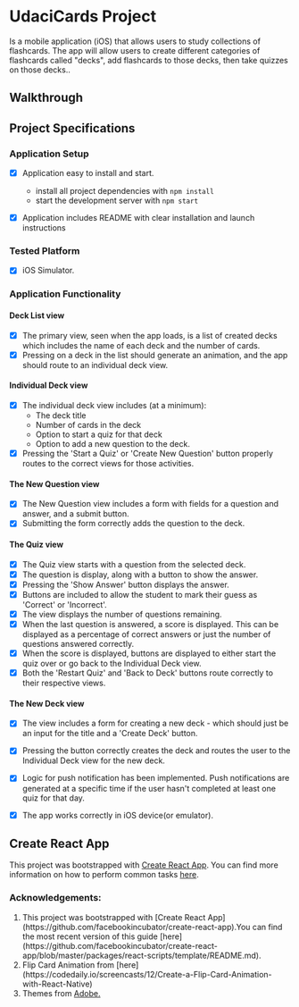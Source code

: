 # UdaciCards Project

Is a mobile application (iOS) that allows users to study collections of flashcards. The app will allow users to create different categories of flashcards called "decks", add flashcards to those decks, then take quizzes on those decks..

## Walkthrough


## Project Specifications

### Application Setup
- [x] Application easy to install and start.
  - install all project dependencies with `npm install`
  - start the development server with `npm start`
- [x] Application includes README with clear installation and launch instructions


### Tested Platform
- [x] iOS Simulator.

### Application Functionality

#### Deck List view
- [x] The primary view, seen when the app loads, is a list of created decks which includes the name of each deck and the number of cards.
- [x] Pressing on a deck in the list should generate an animation, and the app should route to an individual deck view.

#### Individual Deck view
- [x] The individual deck view includes (at a minimum):
   - The deck title
   - Number of cards in the deck
   - Option to start a quiz for that deck
   - Option to add a new question to the deck.
- [x] Pressing the 'Start a Quiz' or 'Create New Question' button properly routes to the correct views for those activities.

#### The New Question view
- [x] The New Question view includes a form with fields for a question and answer, and a submit button.
- [x] Submitting the form correctly adds the question to the deck.

#### The Quiz view
- [x] The Quiz view starts with a question from the selected deck.
- [x] The question is display, along with a button to show the answer.
- [x] Pressing the 'Show Answer' button displays the answer.
- [x] Buttons are included to allow the student to mark their guess as 'Correct' or 'Incorrect'.
- [x] The view displays the number of questions remaining.
- [x] When the last question is answered, a score is displayed. This can be displayed as a percentage of correct answers or just the number of questions answered correctly.
- [x] When the score is displayed, buttons are displayed to either start the quiz over or go back to the Individual Deck view.
- [x] Both the 'Restart Quiz' and 'Back to Deck' buttons route correctly to their respective views.

#### The New Deck view
- [x] The view includes a form for creating a new deck - which should just be an input for the title and a 'Create Deck' button.
- [x] Pressing the button correctly creates the deck and routes the user to the Individual Deck view for the new deck.
- [x] Logic for push notification has been implemented. Push notifications are generated at a specific time if the user hasn't completed at least one quiz for that day.
- [x] The app works correctly in iOS device(or emulator).


## Create React App

This project was bootstrapped with [Create React App](https://github.com/facebookincubator/create-react-app). You can find more information on how to perform common tasks [here](https://github.com/facebookincubator/create-react-app/blob/master/packages/react-scripts/template/README.md).

### Acknowledgements:
<ol>
  <li>
This project was bootstrapped with [Create React App](https://github.com/facebookincubator/create-react-app).You can find the most recent version of this guide [here](https://github.com/facebookincubator/create-react-app/blob/master/packages/react-scripts/template/README.md).
  </li>
  <li>
 Flip Card Animation from [here](https://codedaily.io/screencasts/12/Create-a-Flip-Card-Animation-with-React-Native)
  </li>
  <li>
    Themes from <a href="https://color.adobe.com">Adobe.</a>
  </li>
  </ol>
